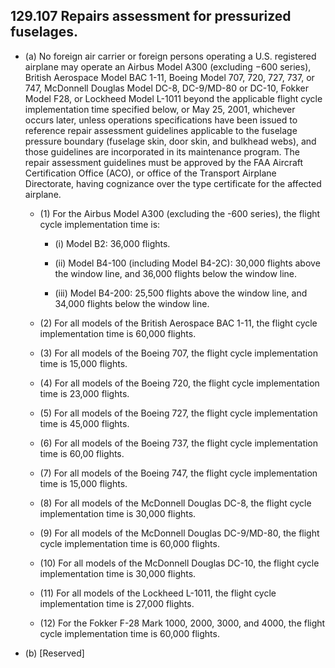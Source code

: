 ## 129.107   Repairs assessment for pressurized fuselages.

- (a) No foreign air carrier or foreign persons operating a U.S. registered airplane may operate an Airbus Model A300 (excluding −600 series), British Aerospace Model BAC 1-11, Boeing Model 707, 720, 727, 737, or 747, McDonnell Douglas Model DC-8, DC-9/MD-80 or DC-10, Fokker Model F28, or Lockheed Model L-1011 beyond the applicable flight cycle implementation time specified below, or May 25, 2001, whichever occurs later, unless operations specifications have been issued to reference repair assessment guidelines applicable to the fuselage pressure boundary (fuselage skin, door skin, and bulkhead webs), and those guidelines are incorporated in its maintenance program. The repair assessment guidelines must be approved by the FAA Aircraft Certification Office (ACO), or office of the Transport Airplane Directorate, having cognizance over the type certificate for the affected airplane.

	+ (1) For the Airbus Model A300 (excluding the -600 series), the flight cycle implementation time is:

		* (i) Model B2: 36,000 flights.

		* (ii) Model B4-100 (including Model B4-2C): 30,000 flights above the window line, and 36,000 flights below the window line.

		* (iii) Model B4-200: 25,500 flights above the window line, and 34,000 flights below the window line.

	+ (2) For all models of the British Aerospace BAC 1-11, the flight cycle implementation time is 60,000 flights.

	+ (3) For all models of the Boeing 707, the flight cycle implementation time is 15,000 flights.

	+ (4) For all models of the Boeing 720, the flight cycle implementation time is 23,000 flights.

	+ (5) For all models of the Boeing 727, the flight cycle implementation time is 45,000 flights.

	+ (6) For all models of the Boeing 737, the flight cycle implementation time is 60,00 flights.

	+ (7) For all models of the Boeing 747, the flight cycle implementation time is 15,000 flights.

	+ (8) For all models of the McDonnell Douglas DC-8, the flight cycle implementation time is 30,000 flights.

	+ (9) For all models of the McDonnell Douglas DC-9/MD-80, the flight cycle implementation time is 60,000 flights.

	+ (10) For all models of the McDonnell Douglas DC-10, the flight cycle implementation time is 30,000 flights.

	+ (11) For all models of the Lockheed L-1011, the flight cycle implementation time is 27,000 flights.

	+ (12) For the Fokker F-28 Mark 1000, 2000, 3000, and 4000, the flight cycle implementation time is 60,000 flights.

- (b) [Reserved]